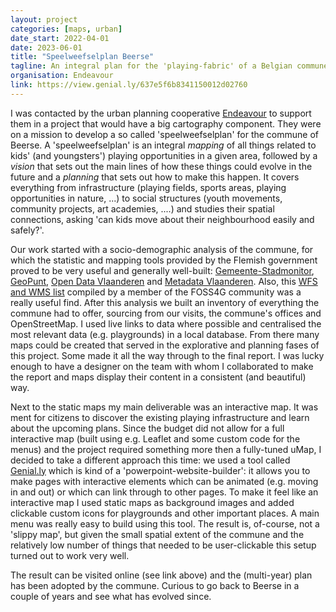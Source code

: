```yaml
---
layout: project
categories: [maps, urban]
date_start: 2022-04-01
date: 2023-06-01
title: "Speelweefselplan Beerse"
tagline: An integral plan for the 'playing-fabric' of a Belgian commune.
organisation: Endeavour
link: https://view.genial.ly/637e5f6b8341150012d02760
---
```

I was contacted by the urban planning cooperative [Endeavour](https://endeavours.eu/) to support them in a project that would have a big cartography component. They were on a mission to develop a so called 'speelweefselplan' for the commune of Beerse. A 'speelweefselplan' is an integral *mapping* of all things related to kids' (and youngsters') playing opportunities in a given area, followed by a *vision* that sets out the main lines of how these things could evolve in the future and a *planning* that sets out how to make this happen. It covers everything from infrastructure (playing fields, sports areas, playing opportunities in nature, ...) to social structures (youth movements, community projects, art academies, ....) and studies their spatial connections, asking 'can kids move about their neighbourhood easily and safely?'.

Our work started with a socio-demographic analysis of the commune, for which the statistic and mapping tools provided by the Flemish government proved to be very useful and generally well-built: [Gemeente-Stadmonitor](https://gemeente-stadsmonitor.vlaanderen.be/), [GeoPunt](https://www.geopunt.be/), [Open Data Vlaanderen](https://opendata.vlaanderen.be/) and [Metadata Vlaanderen](https://metadata.vlaanderen.be/). Also, this [WFS and WMS list](https://wfs.michelstuyts.be/) compiled by a member of the FOSS4G community was a really useful find. After this analysis we built an inventory of everything the commune had to offer, sourcing from our visits, the commune's offices and OpenStreetMap. I used live links to data where possible and centralised the most relevant data (e.g. playgrounds) in a local database. From there many maps could be created that served in the explorative and planning fases of this project. Some made it all the way through to the final report. I was lucky enough to have a designer on the team with whom I collaborated to make the report and maps display their content in a consistent (and beautiful) way.

Next to the static maps my main deliverable was an interactive map. It was ment for citizens to discover the existing playing infrastructure and learn about the upcoming plans. Since the budget did not allow for a full interactive map (built using e.g. Leaflet and some custom code for the menus) and the project required something more then a fully-tuned uMap, I decided to take a different approach this time: we used a tool called [Genial.ly](https://genial.ly/) which is kind of a 'powerpoint-website-builder': it allows you to make pages with interactive elements which can be animated (e.g. moving in and out) or which can link through to other pages. To make it feel like an interactive map I used static maps as background images and added clickable custom icons for playgrounds and other important places. A main menu was really easy to build using this tool. The result is, of-course, not a 'slippy map', but given the small spatial extent of the commune and the relatively low number of things that needed to be user-clickable this setup turned out to work very well. 

The result can be visited online (see link above) and the (multi-year) plan has been adopted by the commune. Curious to go back to Beerse in a couple of years and see what has evolved since.
